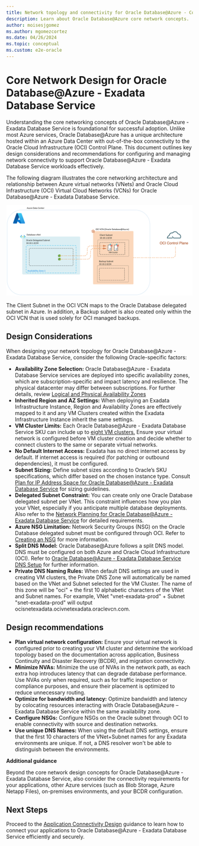 ```yaml
---
title: Network topology and connectivity for Oracle Database@Azure - Core Network Design
description: Learn about Oracle Database@Azure core network concepts.
author: moisesjgomez
ms.author: mgomezcortez
ms.date: 04/26/2024
ms.topic: conceptual
ms.custom: e2e-oracle
---
```


# Core Network Design for Oracle Database@Azure - Exadata Database Service

Understanding the core networking concepts of Oracle Database@Azure - Exadata Database Service is foundational for successful adoption. Unlike most Azure services, Oracle Database@Azure has a unique architecture hosted within an Azure Data Center with out-of-the-box connectivity to the Oracle Cloud Infrastructure (OCI) Control Plane. This document outlines key design considerations and recommendations for configuring and managing network connectivity to support Oracle Database@Azure - Exadata Database Service workloads effectively.

The following diagram illustrates the core networking architecture and relationship between Azure virtual networks (VNets) and Oracle Cloud Infrastructure (OCI) Virtual Cloud Networks (VCNs) for Oracle Database@Azure - Exadata Database Service.

![Core Network Design](./media/basic-vnet-integration.png)

The Client Subnet in the OCI VCN maps to the Oracle Database delegated subnet in Azure. In addition, a Backup subnet is also created only within the OCI VCN that is used solely for OCI managed backups.

## Design Considerations

When designing your network topology for Oracle Database@Azure - Exadata Database Service, consider the following Oracle-specific factors:

- **Availability Zone Selection:** Oracle Database@Azure - Exadata Database Service services are deployed into specific availability zones, which are subscription-specific and impact latency and resilience. The physical datacenter may differ between subscriptions. For further details, review [Logical and Physical Availability Zones](/azure/reliability/availability-zones-overview?tabs=azure-cli#physical-and-logical-availability-zones)
- **Inherited Region and AZ Settings:** When deploying an Exadata Infrastructure Instance, Region and Availability Zones are effectively mapped to it and any VM Clusters created within the Exadata Infrastructure Instance inherit the same settings.
- **VM Cluster Limits:** Each Oracle Database@Azure - Exadata Database Service SKU can include up to [eight VM clusters.](https://docs.oracle.com/en-us/iaas/exadatacloud/doc/exa-service-desc.html#ECSCM-GUID-B0820870-D946-4879-85BF-C95FF25979CF) Ensure your virtual network is configured before VM cluster creation and decide whether to connect clusters to the same or separate virtual networks.
- **No Default Internet Access:** Exadata has no direct internet access by default. If internet access is required (for patching or outbound dependencies), it must be configured.
- **Subnet Sizing:** Define subnet sizes according to Oracle’s SKU specifications, which differ based on the chosen instance type. Consult [Plan for IP Address Space for Oracle Database@Azure - Exadata Database Service](/azure/oracle/oracle-db/oracle-database-plan-ip) for sizing guidelines.
- **Delegated Subnet Constraint:** You can create only one Oracle Database delegated subnet per VNet. This constraint influences how you plan your VNet, especially if you anticipate multiple database deployments. Also refer to the [Network Planning for Oracle Database@Azure - Exadata Database Service](/azure/oracle/oracle-db/oracle-database-network-plan) for detailed requirements.
- **Azure NSG Limitation:** Network Security Groups (NSG) on the Oracle Database delegated subnet must be configured through OCI. Refer to [Creating an NSG](https://docs.oracle.com/en-us/iaas/Content/Network/Concepts/create-nsg.htm) for more information.
- **Split DNS Model:** Oracle Database@Azure follows a split DNS model. DNS must be configured on both Azure and Oracle Cloud Infrastructure (OCI). Refer to [Oracle Database@Azure - Exadata Database Service DNS Setup](https://techcommunity.microsoft.com/blog/fasttrackforazureblog/oracle-databaseazure-dns-setup/4304513) for further information.
- **Private DNS Naming Rules:** When default DNS settings are used in creating VM clusters, the Private DNS Zone will automatically be named based on the VNet and Subnet selected for the VM Cluster. The name of this zone will be "oci" + the first 10 alphabetic characters of the VNet and Subnet names. For example, VNet "vnet-exadata-prod" + Subnet "snet-exadata-prod" will output ocisnetexadata.ocivnetexadata.oraclevcn.com.

## Design recommendations

- **Plan virtual network configuration:** Ensure your virtual network is configured prior to creating your VM cluster and determine the workload topology based on the documentation across application, Business Continuity and Disaster Recovery (BCDR), and migration connectivity.
- **Minimize NVAs:** Minimize the use of NVAs in the network path, as each extra hop introduces latency that can degrade database performance. Use NVAs only when required, such as for traffic inspection or compliance purposes, and ensure their placement is optimized to reduce unnecessary routing.
- **Optimize for bandwidth and latency:** Optimize bandwidth and latency by colocating resources interacting with Oracle Database@Azure – Exadata Database Service within the same availability zone.
- **Configure NSGs:** Configure NSGs on the Oracle subnet through OCI to enable connectivity with source and destination networks.
- **Use unique DNS Names:** When using the default DNS settings, ensure that the first 10 characters of the VNet+Subnet names for any Exadata environments are unique. If not, a DNS resolver won't be able to distinguish between the environments.

**Additional guidance**

Beyond the core network design concepts for Oracle Database@Azure - Exadata Database Service, also consider the connectivity requirements for your applications, other Azure services (such as Blob Storage, Azure Netapp Files), on-premises environments, and your BCDR configuration.

## Next Steps

Proceed to the [Application Connectivity Design](./application-connectivity-design.md) guidance to learn how to connect your applications to Oracle Database@Azure - Exadata Database Service efficiently and securely.
